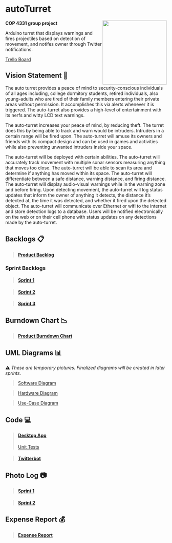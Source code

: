 # autoTurret
<img src="http://i.imgur.com/Xpgi1Kr.png" width=200px align="right">

**COP 4331 group project**

Arduino turret that displays warnings and fires projectiles based on detection of movement, and notifes owner through Twitter notifications.

[Trello Board](https://trello.com/b/luyqSuYz/sprint-1)

## Vision Statement :eyes:
The auto turret provides a peace of mind to security-conscious individuals of all ages including, college dormitory students, retired individuals, also young-adults who are tired of their family members entering their private areas without permission. It accomplishes this via alerts whenever it is triggered. The auto-turret also provides a high-level of entertainment with its nerfs and witty LCD text warnings.

The auto-turret increases your peace of mind, by reducing theft. The turret does this by being able to track and warn would be intruders.  Intruders in a certain range will be fired upon. The auto-turret will amuse its owners and friends with its compact design and can be used in games and activities while also preventing unwanted intruders inside your space.

The auto-turret will be deployed with certain abilities. The auto-turret will accurately track movement with multiple sonar sensors measuring anything that moves too close. The auto-turret will be able to scan its area and determine if anything has moved within its space. The auto-turret will differentiate between a safe distance, warning distance, and firing distance. The auto-turret will display audio-visual warnings while in the warning zone and before firing. Upon detecting movement, the auto-turret will log status updates that inform the owner of anything it detects, the distance it’s detected at, the time it was detected, and whether it fired upon the detected object. The auto-turret will communicate over Ethernet or wifi to the internet and store detection logs to a database. Users will be notified electronically on the web or on their cell phone with status updates on any detections made by the auto-turret.

## Backlogs :clipboard:
> #### [Product Backlog](https://docs.google.com/spreadsheets/d/1wluYYgCOdaX1pvJ_lkLELNqbrbs4exp3XYB5FKDbiwQ/edit?usp=sharing) 

### Sprint Backlogs
> #### [Sprint 1](https://docs.google.com/spreadsheets/d/1wluYYgCOdaX1pvJ_lkLELNqbrbs4exp3XYB5FKDbiwQ/edit?ts=593b1dca#gid=1843836899)

> #### [Sprint 2](https://docs.google.com/spreadsheets/d/1wluYYgCOdaX1pvJ_lkLELNqbrbs4exp3XYB5FKDbiwQ/edit?ts=593b1dca#gid=2128107892)

> #### [Sprint 3](https://docs.google.com/spreadsheets/d/1wluYYgCOdaX1pvJ_lkLELNqbrbs4exp3XYB5FKDbiwQ/edit?ts=593b1dca#gid=578824550)

## Burndown Chart :chart_with_downwards_trend:
> #### [Product Burndown Chart](https://docs.google.com/spreadsheets/d/1wluYYgCOdaX1pvJ_lkLELNqbrbs4exp3XYB5FKDbiwQ/edit?usp=sharing)

## UML Diagrams :bar_chart:
:warning: *These are temporary pictures. Finalized diagrams will be created in later sprints.*

> [Software Diagram](https://raw.githubusercontent.com/raforero/autonomous-turret/master/Photo_Log/Assorted%20UML.jpg)

> [Hardware Diagram](https://raw.githubusercontent.com/raforero/autonomous-turret/master/Photo_Log/Turret%20UML.jpg)

> [Use-Case Diagram](https://raw.githubusercontent.com/raforero/autonomous-turret/master/Photo_Log/Use-Case%20Diagram.jpg)

## Code :computer:
> #### [Desktop App](https://github.com/raforero/autonomous-turret/tree/master/Auto_Turret/Auto_Turret)
> [Unit Tests](https://github.com/raforero/autonomous-turret/tree/master/Auto_Turret/Auto_TurretTests)

> #### [Twitterbot](https://github.com/raforero/autonomous-turret/tree/master/twitterbot)

## Photo Log :camera:
> #### [Sprint 1](https://drive.google.com/drive/folders/0B_K0lYAFjuCgelZNa2JibEVWbjg)

> #### [Sprint 2](https://drive.google.com/drive/folders/0B_K0lYAFjuCgOGpHcUMzZXVzTm8)

## Expense Report :moneybag:
> #### [Expense Report](https://docs.google.com/spreadsheets/d/1CcWzhmxmHYezIC98jgXHLFN2w0XMIJUq4YqEYpALn0Q/edit?usp=sharing)

